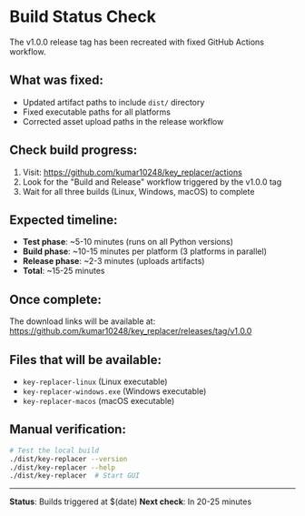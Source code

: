 # Build Status Check

The v1.0.0 release tag has been recreated with fixed GitHub Actions workflow.

## What was fixed:
- Updated artifact paths to include `dist/` directory
- Fixed executable paths for all platforms
- Corrected asset upload paths in the release workflow

## Check build progress:
1. Visit: https://github.com/kumar10248/key_replacer/actions
2. Look for the "Build and Release" workflow triggered by the v1.0.0 tag
3. Wait for all three builds (Linux, Windows, macOS) to complete

## Expected timeline:
- **Test phase**: ~5-10 minutes (runs on all Python versions)
- **Build phase**: ~10-15 minutes per platform (3 platforms in parallel)
- **Release phase**: ~2-3 minutes (uploads artifacts)
- **Total**: ~15-25 minutes

## Once complete:
The download links will be available at:
https://github.com/kumar10248/key_replacer/releases/tag/v1.0.0

## Files that will be available:
- `key-replacer-linux` (Linux executable)
- `key-replacer-windows.exe` (Windows executable) 
- `key-replacer-macos` (macOS executable)

## Manual verification:
```bash
# Test the local build
./dist/key-replacer --version
./dist/key-replacer --help
./dist/key-replacer  # Start GUI
```

---
**Status**: Builds triggered at $(date)
**Next check**: In 20-25 minutes
